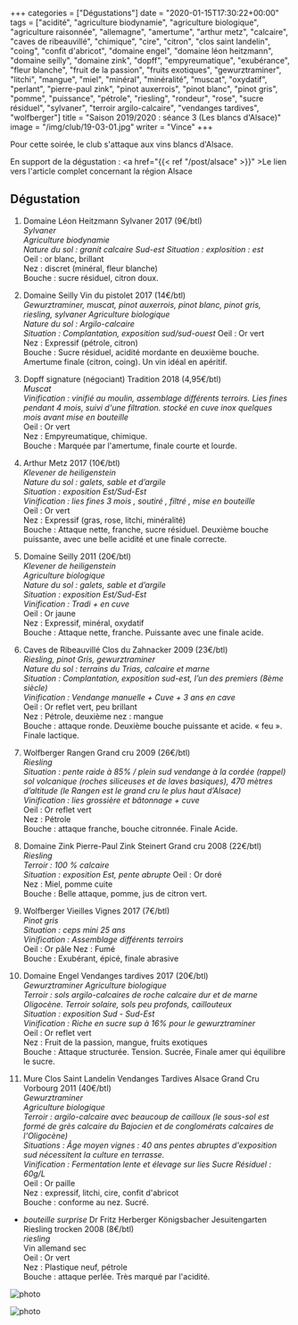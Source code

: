 +++
categories = ["Dégustations"]
date = "2020-01-15T17:30:22+00:00"
tags = ["acidité", "agriculture biodynamie", "agriculture biologique", "agriculture raisonnée", "allemagne", "amertume", "arthur metz", "calcaire", "caves de ribeauvillé", "chimique", "cire", "citron", "clos saint landelin", "coing", "confit d'abricot", "domaine engel", "domaine léon heitzmann", "domaine seilly", "domaine zink", "dopff", "empyreumatique", "exubérance", "fleur blanche", "fruit de la passion", "fruits exotiques", "gewurztraminer", "litchi", "mangue", "miel", "minéral", "minéralité", "muscat", "oxydatif", "perlant", "pierre-paul zink", "pinot auxerrois", "pinot blanc", "pinot gris", "pomme", "puissance", "pétrole", "riesling", "rondeur", "rose", "sucre résiduel", "sylvaner", "terroir argilo-calcaire", "vendanges tardives", "wolfberger"] 
title = "Saison 2019/2020 : séance 3 (Les blancs d'Alsace)"
image = "/img/club/19-03-01.jpg"
writer = "Vince"
+++

Pour cette soirée, le club s'attaque aux vins blancs d'Alsace.

En support de la dégustation :  <a href="{{< ref "/post/alsace" >}}" >Le lien vers l'article complet concernant la région Alsace</a>

## Dégustation

1. Domaine Léon Heitzmann Sylvaner 2017 (9€/btl)  
_Sylvaner_  
_Agriculture biodynamie_  
_Nature du sol : granit calcaire Sud-est_
_Situation : explosition : est_  
Oeil : or blanc, brillant  
Nez : discret (minéral, fleur blanche)  
Bouche : sucre résiduel, citron doux.

2. Domaine Seilly Vin du pistolet 2017 (14€/btl)  
_Gewurztraminer, muscat, pinot auxerrois, pinot blanc, pinot gris, riesling, sylvaner_
_Agriculture biologique_  
_Nature du sol : Argilo-calcaire_  
_Situation : Complantation, exposition sud/sud-ouest_
Oeil : Or vert  
Nez : Expressif (pétrole, citron)  
Bouche : Sucre résiduel, acidité mordante en deuxième bouche. Amertume finale (citron, coing). Un vin idéal en apéritif.

3. Dopff signature (négociant) Tradition 2018 (4,95€/btl)  
_Muscat_  
_Vinification : vinifié au moulin, assemblage différents terroirs. Lies fines pendant 4 mois, suivi d'une filtration. stocké en cuve inox quelques mois avant mise en bouteille_  
Oeil : Or vert  
Nez : Empyreumatique, chimique.  
Bouche : Marquée par l'amertume, finale courte et lourde.

4. Arthur Metz 2017 (10€/btl) <i class="fa fa-plus-circle"></i>  
_Klevener de heiligenstein_  
_Nature du sol : galets, sable et d’argile_  
_Situation : exposition Est/Sud-Est_  
_Vinification : lies fines 3 mois , soutiré , filtré , mise en bouteille_  
Oeil : Or vert  
Nez : Expressif (gras, rose, litchi, minéralité)  
Bouche : Attaque nette, franche, sucre résiduel. Deuxième bouche puissante, avec une belle acidité et une finale correcte.

5. Domaine Seilly 2011 (20€/btl)  
_Klevener de heiligenstein_  
_Agriculture biologique_  
_Nature du sol : galets, sable et d’argile_  
_Situation : exposition Est/Sud-Est_  
_Vinification : Tradi + en cuve_  
Oeil : Or jaune  
Nez : Expressif, minéral, oxydatif  
Bouche : Attaque nette, franche. Puissante avec une finale acide.

6. Caves de Ribeauvillé Clos du Zahnacker 2009 (23€/btl)  
_Riesling, pinot Gris, gewurztraminer_  
_Nature du sol : terrains du Trias, calcaire et marne_  
_Situation : Complantation, exposition sud-est, l’un des premiers (8ème siècle)_  
_Vinification : Vendange manuelle + Cuve + 3 ans en cave_  
Oeil : Or reflet vert, peu brillant  
Nez : Pétrole, deuxième nez : mangue  
Bouche : attaque ronde. Deuxième bouche puissante et acide. « feu ». Finale lactique.
  
7. Wolfberger Rangen Grand cru 2009 (26€/btl)  
_Riesling_  
_Situation : pente raide à 85% / plein sud vendange à la cordée (rappel) sol volcanique (roches siliceuses et de laves basiques), 470 mètres d’altitude (le Rangen est le grand cru le plus haut d’Alsace)_  
_Vinification : lies grossière et bâtonnage + cuve_  
Oeil : Or reflet vert  
Nez : Pétrole  
Bouche : attaque franche, bouche citronnée. Finale Acide.  

8. Domaine Zink Pierre-Paul Zink Steinert Grand cru 2008 (22€/btl)  
_Riesling_  
_Terroir : 100 % calcaire_  
_Situation : exposition Est, pente abrupte_
Oeil : Or doré  
Nez : Miel, pomme cuite  
Bouche : Belle attaque, pomme, jus de citron vert.
  
9. Wolfberger Vieilles Vignes 2017 (7€/btl)  
_Pinot gris_  
_Situation : ceps mini 25 ans_  
_Vinification : Assemblage différents terroirs_  
Oeil : Or pâle
Nez : Fumé  
Bouche : Exubérant, épicé, finale abrasive

10. Domaine Engel Vendanges tardives 2017 (20€/btl)  
_Gewurztraminer_
_Agriculture biologique_  
_Terroir : sols argilo-calcaires de roche calcaire dur et de marne Oligocène. Terroir solaire, sols peu profonds, caillouteux_  
_Situation : exposition Sud - Sud-Est_  
_Vinification : Riche en sucre sup à 16% pour le gewurztraminer_  
Oeil : Or reflet vert  
Nez : Fruit de la passion, mangue, fruits exotiques  
Bouche : Attaque structurée. Tension. Sucrée, Finale amer qui équilibre le sucre.

11. Mure Clos Saint Landelin Vendanges Tardives Alsace Grand Cru Vorbourg 2011 (40€/btl)  
_Gewurztraminer_  
_Agriculture biologique_  
_Terroir : argilo-calcaire avec beaucoup de cailloux (le sous-sol est formé de grès calcaire du Bajocien et de conglomérats calcaires de l'Oligocène)_  
_Situations : Âge moyen vignes : 40 ans pentes abruptes d'exposition sud nécessitent la culture en terrasse._  
_Vinification : Fermentation lente et élevage sur lies Sucre Résiduel : 60g/L_  
Oeil : Or paille  
Nez : expressif, litchi, cire, confit d'abricot  
Bouche : conforme au nez. Sucré.

* _bouteille surprise_ Dr Fritz Herberger Königsbacher Jesuitengarten Riesling trocken 2008 (8€/btl)  
_riesling_  
Vin allemand sec  
Oeil : Or vert  
Nez : Plastique neuf, pétrole  
Bouche : attaque perlée. Très marqué par l'acidité.

![photo][2]

![photo][1]

[1]: /img/club/19-03-01.jpg
[2]: /img/club/19-03-02.jpg
